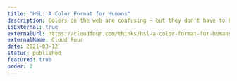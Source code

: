 ```yaml
---
title: "HSL: A Color Format for Humans"
description: Colors on the web are confusing — but they don't have to be! The HSL format makes it easy for humans and computers to work with color.
isExternal: true
externalUrl: https://cloudfour.com/thinks/hsl-a-color-format-for-humans/
externalName: Cloud Four
date: 2021-03-12
status: published
featured: true
order: 2
---
```


